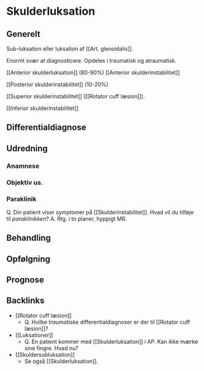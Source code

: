 # Skulderluksation
## Generelt
Sub-luksation eller luksation af [[Art. glenoidalis]].

Enormt svær at diagnosticere. Opdeles i traumatisk og atraumatisk.

[[Anterior skulderluksation]] (80-90%)
	[[Anterior skulderinstabilitet]]

[[Posterior skulderinstabilitet]] (10-20%)

[[Superior skulderinstabilitet]] ([[Rotator cuff læsion]]).

[[Inferior skulderinstabilitet]]

## Differentialdiagnose


## Udredning
### Anamnese

### Objektiv us.

### Paraklinik
Q. Din patient viser symptomer på [[Skulderinstabilitet]]. Hvad vil du tilføje til *paraklinikken*? 
A. Rtg. i to planer, hyppigt MR.


## Behandling


## Opfølgning


## Prognose

## Backlinks
* [[Rotator cuff læsion]]
	* Q. Hvilke *traumatiske* differentialdiagnoser er der til [[Rotator cuff læsion]]?
* [[Luksationer]]
	* Q. En patient kommer med [[Skulderluksation]] i AP. Kan ikke mærke sine fingre. Hvad nu?
* [[Skuldersubluksation]]
	* Se også [[Skulderluksation]].

<!-- #anki/tag/med/Orto #anki/deck/Medicine #anki/tag/med/GP -->

<!-- {BearID:ABFCE903-F08B-4E8B-97F0-2D8481B72E6E-30450-00003BF44FB0B4DA} -->
